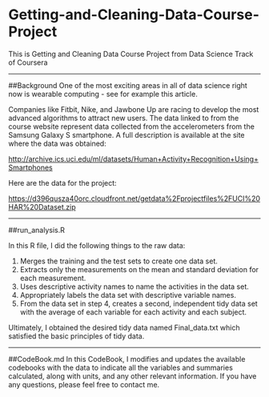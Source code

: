 # Getting-and-Cleaning-Data-Course-Project

This is Getting and Cleaning Data Course Project from Data Science Track of Coursera  

---  

##Background
One of the most exciting areas in all of data science right now is wearable computing - see for example this article.  

Companies like Fitbit, Nike, and Jawbone Up are racing to develop the most advanced algorithms to attract new users. The data linked to from the course website represent data collected from the accelerometers from the Samsung Galaxy S smartphone. A full description is available at the site where the data was obtained:

http://archive.ics.uci.edu/ml/datasets/Human+Activity+Recognition+Using+Smartphones

Here are the data for the project:

https://d396qusza40orc.cloudfront.net/getdata%2Fprojectfiles%2FUCI%20HAR%20Dataset.zip  

---  

##run_analysis.R

In this R file, I did the following things to the raw data:  

1. Merges the training and the test sets to create one data set.
2. Extracts only the measurements on the mean and standard deviation for each measurement.
3. Uses descriptive activity names to name the activities in the data set.
4. Appropriately labels the data set with descriptive variable names.
5. From the data set in step 4, creates a second, independent tidy data set with the average of each variable for each activity and each subject.

Ultimately, I obtained the desired tidy data named Final_data.txt which satisfied the basic principles of tidy data.  

---  

##CodeBook.md
In this CodeBook, I modifies and updates the available codebooks with the data to indicate all the variables and summaries calculated, along with units, and any other relevant information. If you have any questions, please feel free to contact me.

